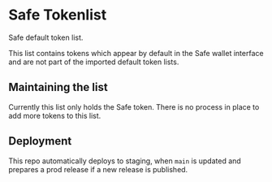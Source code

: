 # Safe Tokenlist

Safe default token list.

This list contains tokens which appear by default in the Safe wallet interface and are not part of the imported default token lists.

## Maintaining the list

Currently this list only holds the Safe token. There is no process in place to add more tokens to this list.

## Deployment

This repo automatically deploys to staging, when `main` is updated and prepares a prod release if a new release is published.
